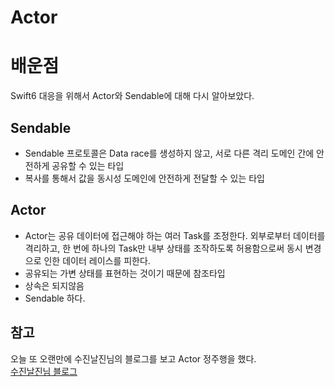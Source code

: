 # Actor

# 배운점
Swift6 대응을 위해서 Actor와 Sendable에 대해 다시 알아보았다.    

##  Sendable
- Sendable 프로토콜은 Data race를 생성하지 않고, 서로 다른 격리 도메인 간에 안전하게 공유할 수 있는 타입
- 복사를 통해서 값을 동시성 도메인에 안전하게 전달할 수 있는 타입 


## Actor
- Actor는 공유 데이터에 접근해야 하는 여러 Task를 조정한다. 외부로부터 데이터를 격리하고, 한 번에 하나의 Task만 내부 상태를 조작하도록 허용함으로써 동시 변경으로 인한 데이터 레이스를 피한다.  
- 공유되는 가변 상태를 표현하는 것이기 때문에 참조타입
- 상속은 되지않음
- Sendable 하다.


## 참고
오늘 또 오랜만에 수진날진님의 블로그를 보고 Actor 정주행을 했다.   
[수진날진님 블로그](https://sujinnaljin.medium.com/swift-actor-%EB%BF%8C%EC%8B%9C%EA%B8%B0-249aee2b732d)